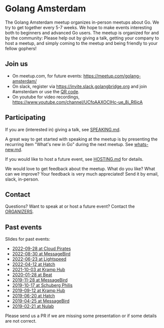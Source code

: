 # Golang Amsterdam

The Golang Amsterdam meetup organizes in-person meetups about Go. We try to get
together every 5-7 weeks. We hope to make events interesting both to beginners
and advanced Go users. The meetup is organized for and by the community: Please
help out by giving a talk, getting your company to host a meetup, and simply
coming to the meetup and being friendly to your fellow gophers!

## Join us

- On meetup.com, for future events: https://meetup.com/golang-amsterdam/
- On slack, register via https://invite.slack.golangbridge.org and join #amsterdam or use the [QR code](qr.png?raw=true).
- On youtube for video recordings, https://www.youtube.com/channel/UCfoAAXOClHc-ue_8j_R6icA

## Participating

If you are (interested in) giving a talk, see [SPEAKING.md](SPEAKING.md).

A great way to get started with speaking at the meetup is by presenting the
recurring item "What's new in Go" during the next meetup. See
[whats-new.md](whats-new.md).

If you would like to host a future event, see [HOSTING.md](HOSTING.md) for details.

We would love to get feedback about the meetup. What do you like? What can we
improve? Your feedback is very much appreciated! Send it by email, slack,
in-person.

## Contact

Questions? Want to speak at or host a future event? Contact the [ORGANIZERS](ORGANIZERS).

## Past events

Slides for past events:

* [2022-09-28 at Cloud Pirates](2022/2022-09-28%40cloud-pirates/README.md)
* [2022-08-30 at MessageBird](2022/2022-08-30@messagebird/README.md)
* [2022-06-23 at Lightspeed](2022/2022-06-23@lightspeed/README.md)
* [2022-04-12 at Hatch](2022/2022-04-12@hatch/README.md)
* [2021-10-03 at Kramp Hub](2021/2021-10-13@kramphub/README.md)
* [2020-01-28 at Beat](2020/2020-01-28@beat/README.md)
* [2019-11-28 at MessageBird](2019/2019-11-28@messagebird/README.md)
* [2019-10-17 at Schuberg Philis](2019/2019-10-17@schuberg-philis/README.md)
* [2019-09-12 at Kramp Hub](2019/2019-09-12@kramphub/README.md)
* [2019-06-20 at Hatch](2019/2019-06-20@hatch/README.md)
* [2019-04-25 at MessageBird](2019/2019-04-25@messagebird/README.md)
* [2019-02-21 at Nulab](2019/2019-02-21@nulab/README.md)

Please send us a PR if we are missing some presentation or if some details are not correct.
